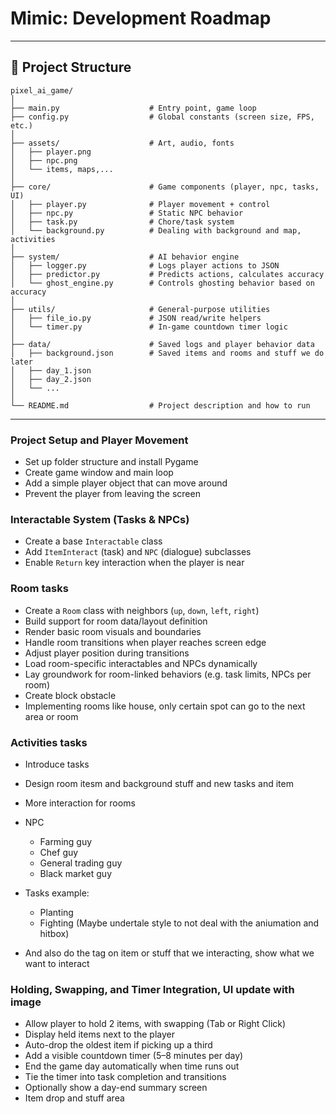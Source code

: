 # Mimic: Development Roadmap

---

## 📁 Project Structure

```
pixel_ai_game/
│
├── main.py                    # Entry point, game loop
├── config.py                  # Global constants (screen size, FPS, etc.)
│
├── assets/                    # Art, audio, fonts
│   ├── player.png
│   ├── npc.png
│   └── items, maps,...
│
├── core/                      # Game components (player, npc, tasks, UI)
│   ├── player.py              # Player movement + control
│   ├── npc.py                 # Static NPC behavior
│   ├── task.py                # Chore/task system
│   └── background.py          # Dealing with background and map, activities
│
├── system/                    # AI behavior engine
│   ├── logger.py              # Logs player actions to JSON
│   ├── predictor.py           # Predicts actions, calculates accuracy
│   └── ghost_engine.py        # Controls ghosting behavior based on accuracy
│
├── utils/                     # General-purpose utilities
│   ├── file_io.py             # JSON read/write helpers
│   └── timer.py               # In-game countdown timer logic
│
├── data/                      # Saved logs and player behavior data
│   ├── background.json        # Saved items and rooms and stuff we do later
│   ├── day_1.json
│   ├── day_2.json
│   └── ...
│
└── README.md                  # Project description and how to run
```

---


### Project Setup and Player Movement
- Set up folder structure and install Pygame
- Create game window and main loop
- Add a simple player object that can move around
- Prevent the player from leaving the screen

### Interactable System (Tasks & NPCs)
- Create a base `Interactable` class
- Add `ItemInteract` (task) and `NPC` (dialogue) subclasses
- Enable `Return` key interaction when the player is near

### Room tasks
- Create a `Room` class with neighbors (`up`, `down`, `left`, `right`)
- Build support for room data/layout definition
- Render basic room visuals and boundaries
- Handle room transitions when player reaches screen edge
- Adjust player position during transitions
- Load room-specific interactables and NPCs dynamically
- Lay groundwork for room-linked behaviors (e.g. task limits, NPCs per room)
- Create block obstacle
- Implementing rooms like house, only certain spot can go to the next area or room

### Activities tasks
- Introduce tasks
- Design room itesm and background stuff and new tasks and item
- More interaction for rooms
- NPC
  - Farming guy
  - Chef guy
  - General trading guy
  - Black market guy

- Tasks example:
  - Planting
  - Fighting (Maybe undertale style to not deal with the aniumation and hitbox)

- And also do the tag on item or stuff that we interacting, show what we want to interact

### Holding, Swapping, and Timer Integration, UI update with image
- Allow player to hold 2 items, with swapping (Tab or Right Click)
- Display held items next to the player
- Auto-drop the oldest item if picking up a third
- Add a visible countdown timer (5–8 minutes per day)
- End the game day automatically when time runs out
- Tie the timer into task completion and transitions
- Optionally show a day-end summary screen
- Item drop and stuff area